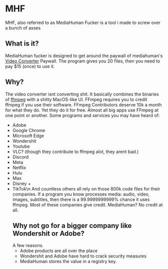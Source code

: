 # MHF
MHF, also referred to as MediaHuman Fucker is a tool i made to screw over a bunch of asses
## What is it?
MediaHuman fucker is designed to get around the paywall of mediahuman's [Video Converter](https://www.mediahuman.com/video-converter/5/) Paywall. The program gives you 20 files, then you need to pay $15 (once) to use it.
## Why?
The video converter isnt converting shit. It basically combines the binaries of [ffmpeg]("https://ffmpeg.org") with a shitty MacOS-like UI. FFmpeg requires you to credit ffmpeg if you use their software. FFmpeg Contributors deserve 10k a month for what they do. Yet they do it for free. Almost all big apps use FFmpeg at one point or another. Some programs and services you may have heard of:
- Adobe
- Google Chrome
- Microsoft Edge
- Wondershit
- Youtube
- VLC? (though they contribute to ffmpeg alot, they arent bad.)
- Discord
- Meta
- Netflix
- Hulu
- Max
- Disney +
- TikTok\n
  And countless others all rely on those 800k code files for their companies. If a program you know processes media: audio, video, images, subtitles, then there is a 99.9999999999% chance it uses ffmpeg. Most of these companies give credit. MediaHuman? No credit at all.
  ## Why not go for a bigger company like Wondershit or Adobe?
  A few reasons.
  - Adobe products are all over the place
  - Wondershit and Adobe have hard to crack security measures
  - MediaHuman stores the value in a registry key.
